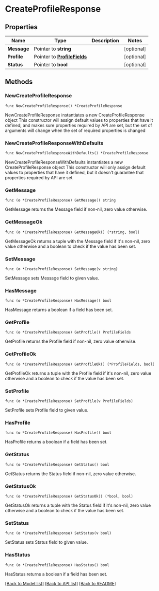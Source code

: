 # CreateProfileResponse

## Properties

Name | Type | Description | Notes
------------ | ------------- | ------------- | -------------
**Message** | Pointer to **string** |  | [optional] 
**Profile** | Pointer to [**ProfileFields**](ProfileFields.md) |  | [optional] 
**Status** | Pointer to **bool** |  | [optional] 

## Methods

### NewCreateProfileResponse

`func NewCreateProfileResponse() *CreateProfileResponse`

NewCreateProfileResponse instantiates a new CreateProfileResponse object
This constructor will assign default values to properties that have it defined,
and makes sure properties required by API are set, but the set of arguments
will change when the set of required properties is changed

### NewCreateProfileResponseWithDefaults

`func NewCreateProfileResponseWithDefaults() *CreateProfileResponse`

NewCreateProfileResponseWithDefaults instantiates a new CreateProfileResponse object
This constructor will only assign default values to properties that have it defined,
but it doesn't guarantee that properties required by API are set

### GetMessage

`func (o *CreateProfileResponse) GetMessage() string`

GetMessage returns the Message field if non-nil, zero value otherwise.

### GetMessageOk

`func (o *CreateProfileResponse) GetMessageOk() (*string, bool)`

GetMessageOk returns a tuple with the Message field if it's non-nil, zero value otherwise
and a boolean to check if the value has been set.

### SetMessage

`func (o *CreateProfileResponse) SetMessage(v string)`

SetMessage sets Message field to given value.

### HasMessage

`func (o *CreateProfileResponse) HasMessage() bool`

HasMessage returns a boolean if a field has been set.

### GetProfile

`func (o *CreateProfileResponse) GetProfile() ProfileFields`

GetProfile returns the Profile field if non-nil, zero value otherwise.

### GetProfileOk

`func (o *CreateProfileResponse) GetProfileOk() (*ProfileFields, bool)`

GetProfileOk returns a tuple with the Profile field if it's non-nil, zero value otherwise
and a boolean to check if the value has been set.

### SetProfile

`func (o *CreateProfileResponse) SetProfile(v ProfileFields)`

SetProfile sets Profile field to given value.

### HasProfile

`func (o *CreateProfileResponse) HasProfile() bool`

HasProfile returns a boolean if a field has been set.

### GetStatus

`func (o *CreateProfileResponse) GetStatus() bool`

GetStatus returns the Status field if non-nil, zero value otherwise.

### GetStatusOk

`func (o *CreateProfileResponse) GetStatusOk() (*bool, bool)`

GetStatusOk returns a tuple with the Status field if it's non-nil, zero value otherwise
and a boolean to check if the value has been set.

### SetStatus

`func (o *CreateProfileResponse) SetStatus(v bool)`

SetStatus sets Status field to given value.

### HasStatus

`func (o *CreateProfileResponse) HasStatus() bool`

HasStatus returns a boolean if a field has been set.


[[Back to Model list]](../README.md#documentation-for-models) [[Back to API list]](../README.md#documentation-for-api-endpoints) [[Back to README]](../README.md)


